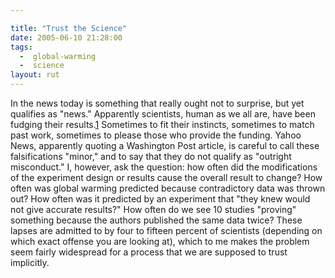 ```yaml
---

title: "Trust the Science"
date: 2005-06-10 21:28:00
tags:
  -  global-warming
  -  science
layout: rut
---
```


In the news today is something that really ought not to surprise,
but yet qualifies as "news."  Apparently scientists, human as we
all are, have been fudging their results.[1] Sometimes to fit their
instincts, sometimes to match past work, sometimes to please those
who provide the funding.  Yahoo News, apparently quoting a Washington
Post article, is careful to call these falsifications "minor,"
and to say that they do not qualify as "outright misconduct."  I,
however, ask the question: how often did the modifications of the
experiment design or results cause the overall result to change?
How often was global warming predicted because contradictory data
was thrown out?  How often was it predicted by an experiment that
"they knew would not give accurate results?"  How often do we see
10 studies "proving" something because the authors published the
same data twice?  These lapses are admitted to by four to fifteen
percent of scientists (depending on which exact offense you are
looking at), which to me makes the problem seem fairly widespread
for a process that we are supposed to trust implicitly.

[1]: http://news.yahoo.com/news?tmpl=story&cid=1804&e=3&u=/washpost/many_scientists_admit_to_misconduct

